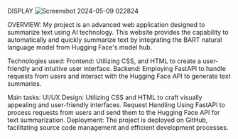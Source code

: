 DISPLAY
![Screenshot 2024-05-09 022824](https://github.com/phamthikimdung/DATA_SUMMARIZATION/assets/169218029/ab03f07f-365b-4628-8979-503ba55d2ddc)




OVERVIEW: 
My project is an advanced web application designed to summarize text using AI technology. 
This website provides the capability to automatically and quickly summarize text by integrating the BART natural language model from Hugging Face's model hub.

Technologies used:
Frontend: Utilizing CSS, and HTML to create a user-friendly and intuitive user interface. 
Backend: Employing FastAPI to handle requests from users and interact with the Hugging Face API to generate text summaries.

Main tasks:
UI/UX Design: Utilizing CSS and HTML to craft visually appealing and user-friendly interfaces. Request Handling
Using FastAPI to process requests from users and send them to the Hugging Face API for text summarization.
Deployment: The project is deployed on GitHub, facilitating source code management and efficient development processes.
